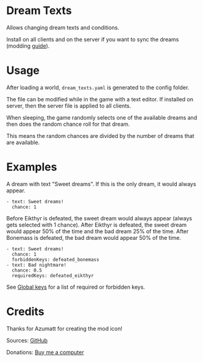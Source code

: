 # Dream Texts

Allows changing dream texts and conditions.

Install on all clients and on the server if you want to sync the dreams (modding [guide](https://youtu.be/L9ljm2eKLrk)).

# Usage

After loading a world, `dream_texts.yaml` is generated to the config folder.

The file can be modified while in the game with a text editor. If installed on server, then the server file is applied to all clients.

When sleeping, the game randomly selects one of the available dreams and then does the random chance roll for that dream.

This means the random chances are divided by the number of dreams that are available.

# Examples

A dream with text "Sweet dreams". If this is the only dream, it would always appear.
```
- text: Sweet dreams!
  chance: 1
```

Before Eikthyr is defeated, the sweet dream would always appear (always gets selected with 1 chance).
After Eikthyr is defeated, the sweet dream would appear 50% of the time and the bad dream 25% of the time.
After Bonemass is defeated, the bad dream would appear 50% of the time.
```
- text: Sweet dreams!
  chance: 1
  forbiddenKeys: defeated_bonemass
- text: Bad nightmare!
  chance: 0.5
  requiredKeys: defeated_eikthyr
```

See [Global keys](https://valheim.fandom.com/wiki/Global_Keys) for a list of required or forbidden keys.

# Credits

Thanks for Azumatt for creating the mod icon!

Sources: [GitHub](https://github.com/JereKuusela/valheim-dream_texts)

Donations: [Buy me a computer](https://www.buymeacoffee.com/jerekuusela)

